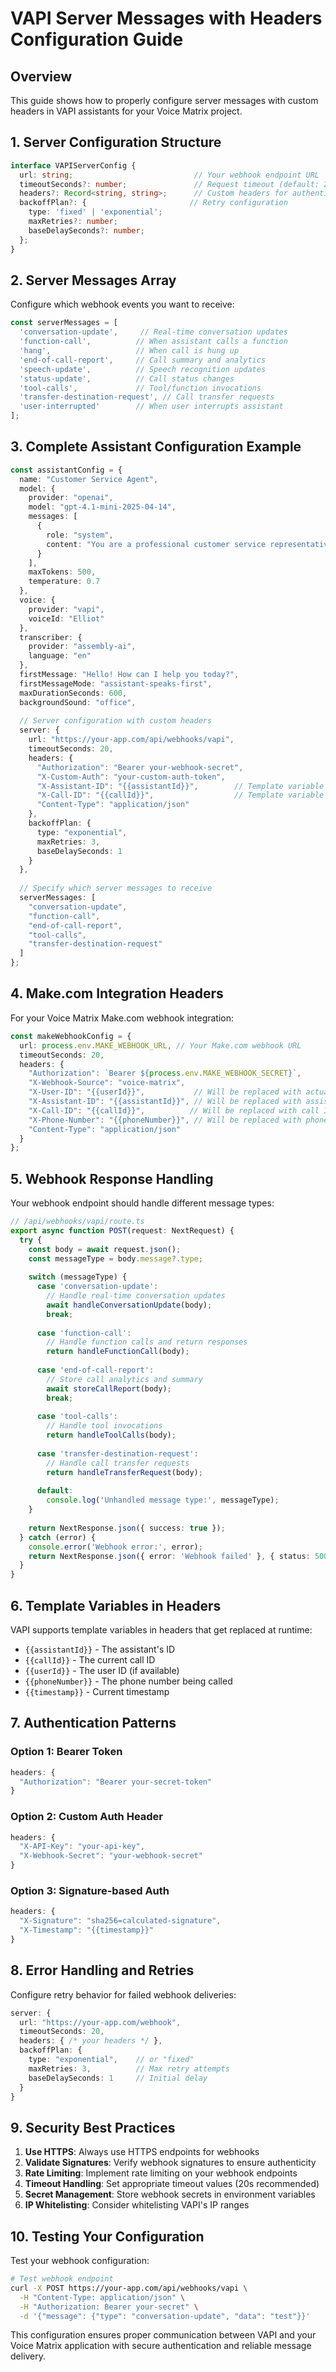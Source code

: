 # VAPI Server Messages with Headers Configuration Guide

## Overview
This guide shows how to properly configure server messages with custom headers in VAPI assistants for your Voice Matrix project.

## 1. Server Configuration Structure

```typescript
interface VAPIServerConfig {
  url: string;                           // Your webhook endpoint URL
  timeoutSeconds?: number;               // Request timeout (default: 20s)
  headers?: Record<string, string>;      // Custom headers for authentication/metadata
  backoffPlan?: {                       // Retry configuration
    type: 'fixed' | 'exponential';
    maxRetries?: number;
    baseDelaySeconds?: number;
  };
}
```

## 2. Server Messages Array

Configure which webhook events you want to receive:

```typescript
const serverMessages = [
  'conversation-update',     // Real-time conversation updates
  'function-call',          // When assistant calls a function
  'hang',                   // When call is hung up
  'end-of-call-report',     // Call summary and analytics
  'speech-update',          // Speech recognition updates
  'status-update',          // Call status changes
  'tool-calls',             // Tool/function invocations
  'transfer-destination-request', // Call transfer requests
  'user-interrupted'        // When user interrupts assistant
];
```

## 3. Complete Assistant Configuration Example

```typescript
const assistantConfig = {
  name: "Customer Service Agent",
  model: {
    provider: "openai",
    model: "gpt-4.1-mini-2025-04-14",
    messages: [
      {
        role: "system",
        content: "You are a professional customer service representative..."
      }
    ],
    maxTokens: 500,
    temperature: 0.7
  },
  voice: {
    provider: "vapi",
    voiceId: "Elliot"
  },
  transcriber: {
    provider: "assembly-ai",
    language: "en"
  },
  firstMessage: "Hello! How can I help you today?",
  firstMessageMode: "assistant-speaks-first",
  maxDurationSeconds: 600,
  backgroundSound: "office",
  
  // Server configuration with custom headers
  server: {
    url: "https://your-app.com/api/webhooks/vapi",
    timeoutSeconds: 20,
    headers: {
      "Authorization": "Bearer your-webhook-secret",
      "X-Custom-Auth": "your-custom-auth-token",
      "X-Assistant-ID": "{{assistantId}}",        // Template variable
      "X-Call-ID": "{{callId}}",                  // Template variable
      "Content-Type": "application/json"
    },
    backoffPlan: {
      type: "exponential",
      maxRetries: 3,
      baseDelaySeconds: 1
    }
  },
  
  // Specify which server messages to receive
  serverMessages: [
    "conversation-update",
    "function-call", 
    "end-of-call-report",
    "tool-calls",
    "transfer-destination-request"
  ]
};
```

## 4. Make.com Integration Headers

For your Voice Matrix Make.com webhook integration:

```typescript
const makeWebhookConfig = {
  url: process.env.MAKE_WEBHOOK_URL, // Your Make.com webhook URL
  timeoutSeconds: 20,
  headers: {
    "Authorization": `Bearer ${process.env.MAKE_WEBHOOK_SECRET}`,
    "X-Webhook-Source": "voice-matrix",
    "X-User-ID": "{{userId}}",           // Will be replaced with actual user ID
    "X-Assistant-ID": "{{assistantId}}", // Will be replaced with assistant ID
    "X-Call-ID": "{{callId}}",          // Will be replaced with call ID
    "X-Phone-Number": "{{phoneNumber}}", // Will be replaced with phone number
    "Content-Type": "application/json"
  }
};
```

## 5. Webhook Response Handling

Your webhook endpoint should handle different message types:

```typescript
// /api/webhooks/vapi/route.ts
export async function POST(request: NextRequest) {
  try {
    const body = await request.json();
    const messageType = body.message?.type;
    
    switch (messageType) {
      case 'conversation-update':
        // Handle real-time conversation updates
        await handleConversationUpdate(body);
        break;
        
      case 'function-call':
        // Handle function calls and return responses
        return handleFunctionCall(body);
        
      case 'end-of-call-report':
        // Store call analytics and summary
        await storeCallReport(body);
        break;
        
      case 'tool-calls':
        // Handle tool invocations
        return handleToolCalls(body);
        
      case 'transfer-destination-request':
        // Handle call transfer requests
        return handleTransferRequest(body);
        
      default:
        console.log('Unhandled message type:', messageType);
    }
    
    return NextResponse.json({ success: true });
  } catch (error) {
    console.error('Webhook error:', error);
    return NextResponse.json({ error: 'Webhook failed' }, { status: 500 });
  }
}
```

## 6. Template Variables in Headers

VAPI supports template variables in headers that get replaced at runtime:

- `{{assistantId}}` - The assistant's ID
- `{{callId}}` - The current call ID  
- `{{userId}}` - The user ID (if available)
- `{{phoneNumber}}` - The phone number being called
- `{{timestamp}}` - Current timestamp

## 7. Authentication Patterns

### Option 1: Bearer Token
```typescript
headers: {
  "Authorization": "Bearer your-secret-token"
}
```

### Option 2: Custom Auth Header
```typescript
headers: {
  "X-API-Key": "your-api-key",
  "X-Webhook-Secret": "your-webhook-secret"
}
```

### Option 3: Signature-based Auth
```typescript
headers: {
  "X-Signature": "sha256=calculated-signature",
  "X-Timestamp": "{{timestamp}}"
}
```

## 8. Error Handling and Retries

Configure retry behavior for failed webhook deliveries:

```typescript
server: {
  url: "https://your-app.com/webhook",
  timeoutSeconds: 20,
  headers: { /* your headers */ },
  backoffPlan: {
    type: "exponential",    // or "fixed"
    maxRetries: 3,          // Max retry attempts
    baseDelaySeconds: 1     // Initial delay
  }
}
```

## 9. Security Best Practices

1. **Use HTTPS**: Always use HTTPS endpoints for webhooks
2. **Validate Signatures**: Verify webhook signatures to ensure authenticity
3. **Rate Limiting**: Implement rate limiting on your webhook endpoints
4. **Timeout Handling**: Set appropriate timeout values (20s recommended)
5. **Secret Management**: Store webhook secrets in environment variables
6. **IP Whitelisting**: Consider whitelisting VAPI's IP ranges

## 10. Testing Your Configuration

Test your webhook configuration:

```bash
# Test webhook endpoint
curl -X POST https://your-app.com/api/webhooks/vapi \
  -H "Content-Type: application/json" \
  -H "Authorization: Bearer your-secret" \
  -d '{"message": {"type": "conversation-update", "data": "test"}}'
```

This configuration ensures proper communication between VAPI and your Voice Matrix application with secure authentication and reliable message delivery.